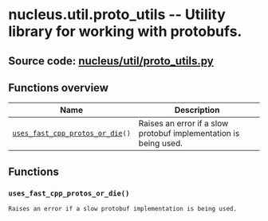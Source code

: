 # nucleus.util.proto_utils -- Utility library for working with protobufs.
**Source code:** [nucleus/util/proto_utils.py](https://github.com/google/nucleus/tree/master/nucleus/util/proto_utils.py)
---


## Functions overview
Name | Description
-----|------------
[`uses_fast_cpp_protos_or_die`](#uses_fast_cpp_protos_or_die)`()` | Raises an error if a slow protobuf implementation is being used.

## Functions
### `uses_fast_cpp_protos_or_die()`<a name="uses_fast_cpp_protos_or_die"></a>
```
Raises an error if a slow protobuf implementation is being used.
```

